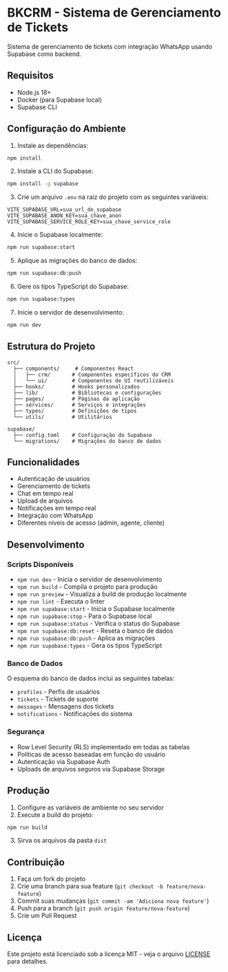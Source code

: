 # BKCRM - Sistema de Gerenciamento de Tickets

Sistema de gerenciamento de tickets com integração WhatsApp usando Supabase como backend.

## Requisitos

- Node.js 18+
- Docker (para Supabase local)
- Supabase CLI

## Configuração do Ambiente

1. Instale as dependências:
```bash
npm install
```

2. Instale a CLI do Supabase:
```bash
npm install -g supabase
```

3. Crie um arquivo `.env` na raiz do projeto com as seguintes variáveis:
```env
VITE_SUPABASE_URL=sua_url_do_supabase
VITE_SUPABASE_ANON_KEY=sua_chave_anon
VITE_SUPABASE_SERVICE_ROLE_KEY=sua_chave_service_role
```

4. Inicie o Supabase localmente:
```bash
npm run supabase:start
```

5. Aplique as migrações do banco de dados:
```bash
npm run supabase:db:push
```

6. Gere os tipos TypeScript do Supabase:
```bash
npm run supabase:types
```

7. Inicie o servidor de desenvolvimento:
```bash
npm run dev
```

## Estrutura do Projeto

```
src/
  ├── components/     # Componentes React
  │   ├── crm/       # Componentes específicos do CRM
  │   └── ui/        # Componentes de UI reutilizáveis
  ├── hooks/         # Hooks personalizados
  ├── lib/           # Bibliotecas e configurações
  ├── pages/         # Páginas da aplicação
  ├── services/      # Serviços e integrações
  ├── types/         # Definições de tipos
  └── utils/         # Utilitários

supabase/
  ├── config.toml    # Configuração do Supabase
  └── migrations/    # Migrações do banco de dados
```

## Funcionalidades

- Autenticação de usuários
- Gerenciamento de tickets
- Chat em tempo real
- Upload de arquivos
- Notificações em tempo real
- Integração com WhatsApp
- Diferentes níveis de acesso (admin, agente, cliente)

## Desenvolvimento

### Scripts Disponíveis

- `npm run dev` - Inicia o servidor de desenvolvimento
- `npm run build` - Compila o projeto para produção
- `npm run preview` - Visualiza a build de produção localmente
- `npm run lint` - Executa o linter
- `npm run supabase:start` - Inicia o Supabase localmente
- `npm run supabase:stop` - Para o Supabase local
- `npm run supabase:status` - Verifica o status do Supabase
- `npm run supabase:db:reset` - Reseta o banco de dados
- `npm run supabase:db:push` - Aplica as migrações
- `npm run supabase:types` - Gera os tipos TypeScript

### Banco de Dados

O esquema do banco de dados inclui as seguintes tabelas:

- `profiles` - Perfis de usuários
- `tickets` - Tickets de suporte
- `messages` - Mensagens dos tickets
- `notifications` - Notificações do sistema

### Segurança

- Row Level Security (RLS) implementado em todas as tabelas
- Políticas de acesso baseadas em função do usuário
- Autenticação via Supabase Auth
- Uploads de arquivos seguros via Supabase Storage

## Produção

1. Configure as variáveis de ambiente no seu servidor
2. Execute a build do projeto:
```bash
npm run build
```

3. Sirva os arquivos da pasta `dist`

## Contribuição

1. Faça um fork do projeto
2. Crie uma branch para sua feature (`git checkout -b feature/nova-feature`)
3. Commit suas mudanças (`git commit -am 'Adiciona nova feature'`)
4. Push para a branch (`git push origin feature/nova-feature`)
5. Crie um Pull Request

## Licença

Este projeto está licenciado sob a licença MIT - veja o arquivo [LICENSE](LICENSE) para detalhes.
